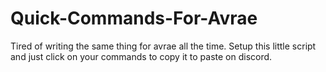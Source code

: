 # Quick-Commands-For-Avrae
Tired of writing the same thing for avrae all the time. Setup this little script and just click on your commands to copy it to paste on discord.
